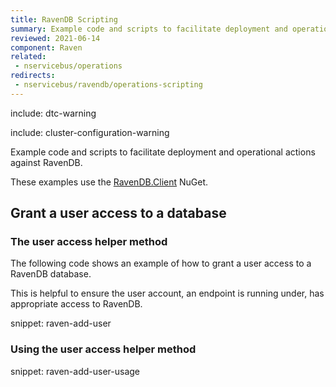```yaml
---
title: RavenDB Scripting
summary: Example code and scripts to facilitate deployment and operational actions against RavenDB.
reviewed: 2021-06-14
component: Raven
related:
 - nservicebus/operations
redirects:
 - nservicebus/ravendb/operations-scripting
---
```


include: dtc-warning

include: cluster-configuration-warning

Example code and scripts to facilitate deployment and operational actions against RavenDB.

These examples use the [RavenDB.Client](https://www.nuget.org/packages/RavenDB.Client/) NuGet.

## Grant a user access to a database

### The user access helper method

The following code shows an example of how to grant a user access to a RavenDB database.

This is helpful to ensure the user account, an endpoint is running under, has appropriate access to RavenDB.

snippet: raven-add-user

### Using the user access helper method

snippet: raven-add-user-usage
